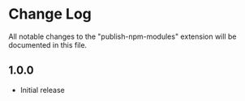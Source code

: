 # Change Log

All notable changes to the "publish-npm-modules" extension will be documented in this file.

## 1.0.0

- Initial release
